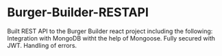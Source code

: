 # Burger-Builder-RESTAPI

Built REST API to the Burger Builder react project including the following:
  Integration with MongoDB witht the help of Mongoose.
  Fully secured with JWT.
  Handling of errors.
  

